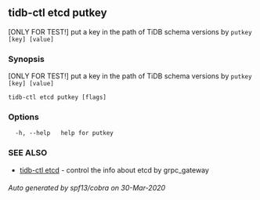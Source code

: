 ## tidb-ctl etcd putkey

[ONLY FOR TEST!] put a key in the path of TiDB schema versions by `putkey [key] [value]`

### Synopsis

[ONLY FOR TEST!] put a key in the path of TiDB schema versions by `putkey [key] [value]`

```
tidb-ctl etcd putkey [flags]
```

### Options

```
  -h, --help   help for putkey
```

### SEE ALSO

* [tidb-ctl etcd](tidb-ctl_etcd.md)	 - control the info about etcd by grpc_gateway

###### Auto generated by spf13/cobra on 30-Mar-2020
